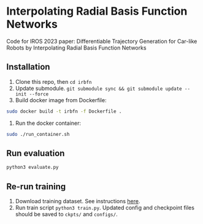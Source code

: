 # Interpolating Radial Basis Function Networks
Code for IROS 2023 paper: Differentiable Trajectory Generation for Car-like Robots by Interpolating Radial Basis Function Networks

## Installation

1. Clone this repo, then `cd irbfn`
2. Update submodule. `git submodule sync && git submodule update --init --force`
3. Build docker image from Dockerfile:
```bash
sudo docker build -t irbfn -f Dockerfile .
```
1. Run the docker container:
```bash
sudo ./run_container.sh
```

## Run evaluation

```bash
python3 evaluate.py
```

## Re-run training

1. Download training dataset. See instructions [here](data/download_data.md).
2. Run train script `python3 train.py`. Updated config and checkpoint files should be saved to `ckpts/` and `configs/`.